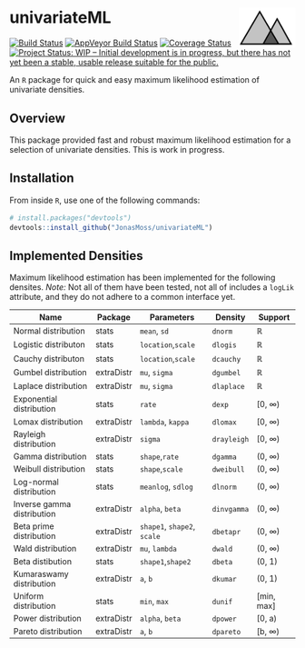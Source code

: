 
<!-- README.md is generated from README.Rmd. Please edit that file -->

# univariateML <img src="man/figures/logo.png" align="right" width="100" height="70" />

[![Build
Status](https://travis-ci.org/JonasMoss/univariateML.svg?branch=master)](https://travis-ci.org/JonasMoss/univariateML)
[![AppVeyor Build
Status](https://ci.appveyor.com/api/projects/status/github/JonasMoss/univariateML?branch=master&svg=true)](https://ci.appveyor.com/project/JonasMoss/univariateML)
[![Coverage
Status](https://codecov.io/gh/JonasMoss/univariateML/branch/master/graph/badge.svg)](https://codecov.io/gh/JonasMoss/univariateML?branch=master)
[![Project Status: WIP – Initial development is in progress, but there
has not yet been a stable, usable release suitable for the
public.](https://www.repostatus.org/badges/latest/wip.svg)](https://www.repostatus.org/#wip)

An `R` package for quick and easy maximum likelihood estimation of
univariate densities.

## Overview

This package provided fast and robust maximum likelihood estimation for
a selection of univariate densities. This is work in progress.

## Installation

From inside `R`, use one of the following commands:

``` r
# install.packages("devtools")
devtools::install_github("JonasMoss/univariateML")
```

## Implemented Densities

Maximum likelihood estimation has been implemented for the following
densites. *Note:* Not all of them have been tested, not all of includes
a `logLik` attribute, and they do not adhere to a common interface
yet.

| Name                       | Package    | Parameters                  | Density     | Support      |
| -------------------------- | ---------- | --------------------------- | ----------- | ------------ |
| Normal distribution        | stats      | `mean`, `sd`                | `dnorm`     | ℝ            |
| Logistic distributon       | stats      | `location`,`scale`          | `dlogis`    | ℝ            |
| Cauchy distributon         | stats      | `location`,`scale`          | `dcauchy`   | ℝ            |
| Gumbel distribution        | extraDistr | `mu`, `sigma`               | `dgumbel`   | ℝ            |
| Laplace distribution       | extraDistr | `mu`, `sigma`               | `dlaplace`  | ℝ            |
| Exponential distribution   | stats      | `rate`                      | `dexp`      | \[0, ∞)      |
| Lomax distribution         | extraDistr | `lambda`, `kappa`           | `dlomax`    | \[0, ∞)      |
| Rayleigh distribution      | extraDistr | `sigma`                     | `drayleigh` | \[0, ∞)      |
| Gamma distribution         | stats      | `shape`,`rate`              | `dgamma`    | (0, ∞)       |
| Weibull distribution       | stats      | `shape`,`scale`             | `dweibull`  | (0, ∞)       |
| Log-normal distribution    | stats      | `meanlog`, `sdlog`          | `dlnorm`    | (0, ∞)       |
| Inverse gamma distribution | extraDistr | `alpha`, `beta`             | `dinvgamma` | (0, ∞)       |
| Beta prime distribution    | extraDistr | `shape1`, `shape2`, `scale` | `dbetapr`   | (0, ∞)       |
| Wald distribution          | extraDistr | `mu`, `lambda`              | `dwald`     | (0, ∞)       |
| Beta distibution           | stats      | `shape1`,`shape2`           | `dbeta`     | (0, 1)       |
| Kumaraswamy distribution   | extraDistr | `a`, `b`                    | `dkumar`    | (0, 1)       |
| Uniform distribution       | stats      | `min`, `max`                | `dunif`     | \[min, max\] |
| Power distribution         | extraDistr | `alpha`, `beta`             | `dpower`    | \[0, a)      |
| Pareto distribution        | extraDistr | `a`, `b`                    | `dpareto`   | \[b, ∞)      |
